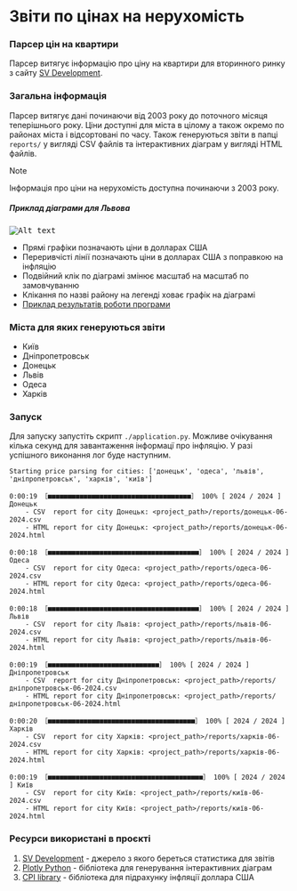 # Звіти по цінах на нерухомість
### Парсер цін на квартири

Парсер витягує інформацію про ціну на квартири для вторинного ринку з сайту [SV Development](http://www.svdevelopment.com/ua/web/flat_costs/).

### Загальна інформація
Парсер витягує дані починаючи від 2003 року до поточного місяця теперішнього року. Ціни доступні для міста в цілому а також окремо по районах міста і відсортовані по часу. Також генеруються звіти в папці `reports/` у вигляді CSV файлів та інтерактивних діаграм у вигляді HTML файлів.

> [!NOTE]
> Інформація про ціни на нерухомість доступна починаючи з 2003 року.
>
##### Приклад діаграми для Львова
<kbd>![Alt text](https://raw.githubusercontent.com/mykolasopushynskyy/realEstateReport/main/resources/example_result/diagram.png "Діаграма цін на квартири")</kbd>
- Прямі графіки позначають ціни в долларах США
- Переривчісті лінії позначають ціни в долларах США з поправкою на інфляцію
- Подвійний клік по діаграмі змінює масштаб на масштаб по замовчуванню
- Клікання по назві району на легенді ховає графік на діаграмі
- [Приклад результатів роботи програми](https://github.com/mykolasopushynskyy/realEstateReport/tree/main/resources/example_result)

### Міста для яких генеруються звіти
- Київ
- Дніпропетровськ
- Донецьк
- Львів
- Одеса
- Харків
### Запуск 
Для запуску запустіть скрипт `./application.py`. Можливе очікування кілька секунд для завантаження інформацї про інфляцію. У разі успішного виконання лог буде наступним.

```logs
Starting price parsing for cities: ['донецьк', 'одеса', 'львів', 'дніпропетровськ', 'харків', 'київ']

0:00:19 ［■■■■■■■■■■■■■■■■■■■■■■■■■■■■■■■■■■■■］ 100% [ 2024 / 2024 ] Донецьк
	- CSV  report for city Донецьк: <project_path>/reports/донецьк-06-2024.csv
	- HTML report for city Донецьк: <project_path>/reports/донецьк-06-2024.html

0:00:18 ［■■■■■■■■■■■■■■■■■■■■■■■■■■■■■■■■■■■■■■］ 100% [ 2024 / 2024 ] Одеса
	- CSV  report for city Одеса: <project_path>/reports/одеса-06-2024.csv
	- HTML report for city Одеса: <project_path>/reports/одеса-06-2024.html

0:00:18 ［■■■■■■■■■■■■■■■■■■■■■■■■■■■■■■■■■■■■■■］ 100% [ 2024 / 2024 ] Львів
	- CSV  report for city Львів: <project_path>/reports/львів-06-2024.csv
	- HTML report for city Львів: <project_path>/reports/львів-06-2024.html

0:00:19 ［■■■■■■■■■■■■■■■■■■■■■■■■■■■■］ 100% [ 2024 / 2024 ] Дніпропетровськ
	- CSV  report for city Дніпропетровськ: <project_path>/reports/дніпропетровськ-06-2024.csv
	- HTML report for city Дніпропетровськ: <project_path>/reports/дніпропетровськ-06-2024.html

0:00:20 ［■■■■■■■■■■■■■■■■■■■■■■■■■■■■■■■■■■■■■］ 100% [ 2024 / 2024 ] Харків
	- CSV  report for city Харків: <project_path>/reports/харків-06-2024.csv
	- HTML report for city Харків: <project_path>/reports/харків-06-2024.html

0:00:19 ［■■■■■■■■■■■■■■■■■■■■■■■■■■■■■■■■■■■■■■■］ 100% [ 2024 / 2024 ] Київ
	- CSV  report for city Київ: <project_path>/reports/київ-06-2024.csv
	- HTML report for city Київ: <project_path>/reports/київ-06-2024.html

```

### Ресурси використані в проєкті
1. [SV Development](http://www.svdevelopment.com/ua/web/flat_costs/) - джерело з якого береться статистика для звітів
2. [Plotly Python](https://plotly.com/python/) - бібліотека для генерування інтерактивних діаграм
3. [CPI library](https://pypi.org/project/cpi/) - бібліотека для підрахунку інфляції доллара США